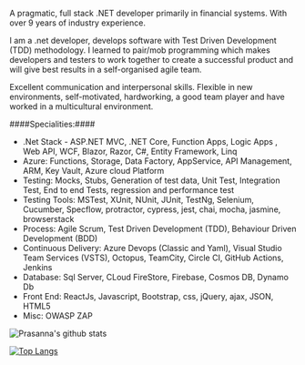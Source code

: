 
A pragmatic, full stack .NET developer primarily in financial systems. With over 9 years of industry experience.

I am a .net developer, develops software with Test Driven Development (TDD) methodology. I learned to pair/mob programming which makes developers and testers to work together to create a successful product and will give best results in a self-organised agile team.

Excellent communication and interpersonal skills. Flexible in new environments, self-motivated, hardworking, a good team player and have worked in a multicultural environment.

####Specialities:####
- .Net Stack - ASP.NET MVC, .NET Core, Function Apps, Logic Apps , Web API, WCF, Blazor, Razor, C#, Entity Framework, Linq
- Azure: Functions, Storage, Data Factory, AppService, API Management, ARM, Key Vault, Azure cloud Platform
- Testing: Mocks, Stubs, Generation of test data, Unit Test, Integration Test, End to end Tests, regression and performance test
- Testing Tools: MSTest, XUnit, NUnit, JUnit, TestNg, Selenium, Cucumber, Specflow, protractor, cypress, jest, chai, mocha, jasmine, browserstack
- Process: Agile Scrum, Test Driven Development (TDD), Behaviour Driven Development (BDD)
- Continuous Delivery: Azure Devops (Classic and Yaml), Visual Studio Team Services (VSTS), Octopus, TeamCity, Circle CI, GitHub Actions, Jenkins
- Database: Sql Server, CLoud FireStore, Firebase, Cosmos DB, Dynamo Db
- Front End: ReactJs, Javascript, Bootstrap, css, jQuery, ajax, JSON, HTML5
- Misc: OWASP ZAP

![Prasanna's github stats](https://github-readme-stats.vercel.app/api?username=PrasannaDommalapati)

[![Top Langs](https://github-readme-stats.vercel.app/api/top-langs/?username=PrasannaDommalapati)](https://github.com/PrasannaDommalapati/github-readme-stats)
